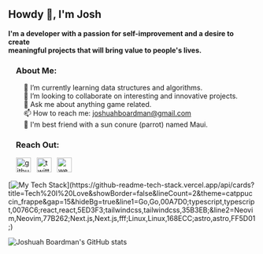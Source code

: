 ## Howdy 👋, I'm Josh
**I'm a developer with a passion for self-improvement and a desire to create <br />
meaningful projects that will bring value to people's lives.**

### &nbsp; &nbsp; About Me:
&nbsp; &nbsp; &nbsp; &nbsp; 🌱 I’m currently learning data structures and algorithms. <br />
&nbsp; &nbsp; &nbsp; &nbsp; 👯 I’m looking to collaborate on interesting and innovative projects. <br />
&nbsp; &nbsp; &nbsp; &nbsp; 💬 Ask me about anything game related.  <br />
&nbsp; &nbsp; &nbsp; &nbsp; 📫 How to reach me: joshuahboardman@gmail.com <br />
&nbsp; &nbsp; &nbsp; &nbsp; :parrot: I'm best friend with a sun conure (parrot) named Maui. <br />


### &nbsp; &nbsp; Reach Out: 

&nbsp; &nbsp; [<img src='https://github.com/gauravghongde/social-icons/blob/master/SVG/Color/LinkedIN.svg' alt='github' height='30'>](https://www.linkedin.com/in/joshuahboardman) &nbsp; [<img src='https://github.com/gauravghongde/social-icons/blob/master/SVG/Color/Twitter.svg' alt='twitter' height='30'>](https://twitter.com/https://twitter.com/JoshuahBoardman) &nbsp; [<img src='https://github.com/gauravghongde/social-icons/blob/master/SVG/Color/Google.svg' alt='website' height='30'>](https://www.joshuahboardman.com/) 

[![My Tech Stack](https://github-readme-tech-stack.vercel.app/api/cards?title=Tech%20I%20Love&showBorder=false&lineCount=2&theme=catppuccin_frappe&gap=15&hideBg=true&line1=Go,Go,00A7D0;typescript,typescript,0076C6;react,react,5ED3F3;tailwindcss,tailwindcss,35B3EB;&line2=Neovim,Neovim,77B262;Next.js,Next.js,fff;Linux,Linux,168ECC;astro,astro,FF5D01;)](https://github-readme-tech-stack.vercel.app/api/cards?title=Tech%20I%20Love&showBorder=false&lineCount=2&theme=catppuccin_frappe&gap=15&hideBg=true&line1=Go,Go,00A7D0;typescript,typescript,0076C6;react,react,5ED3F3;tailwindcss,tailwindcss,35B3EB;&line2=Neovim,Neovim,77B262;Next.js,Next.js,fff;Linux,Linux,168ECC;astro,astro,FF5D01;)

![Joshuah Boardman's GitHub stats](https://github-readme-stats.vercel.app/api?username=JoshuahBoardman&show_icons=true&&bg_color=303446&text_color=c6d0f5&icon_color=ca9ee6&title_color=81c8be) 
